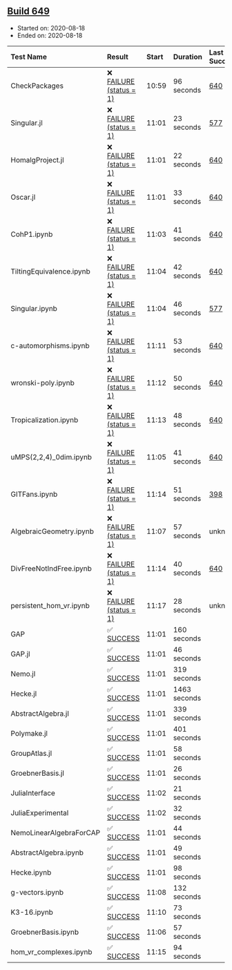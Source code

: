 ## [Build 649](https://oscarci.mathematik.uni-kl.de/job/oscar-stable/649/)

* Started on: 2020-08-18
* Ended on: 2020-08-18

| Test Name    | Result | Start | Duration | Last Success | First Failure |
|:-------------|:-------|:------|:---------|:-------------|:--------------|
| CheckPackages | ❌ [FAILURE (status = 1)](https://oscarci.mathematik.uni-kl.de/job/oscar-stable/649/artifact/logs/build-649/CheckPackages.log) | 10:59 | 96 seconds | [640](https://oscarci.mathematik.uni-kl.de/job/oscar-stable/640/) | [641](https://oscarci.mathematik.uni-kl.de/job/oscar-stable/641/) |
| Singular.jl | ❌ [FAILURE (status = 1)](https://oscarci.mathematik.uni-kl.de/job/oscar-stable/649/artifact/logs/build-649/Singular.jl.log) | 11:01 | 23 seconds | [577](https://oscarci.mathematik.uni-kl.de/job/oscar-stable/577/) | [578](https://oscarci.mathematik.uni-kl.de/job/oscar-stable/578/) |
| HomalgProject.jl | ❌ [FAILURE (status = 1)](https://oscarci.mathematik.uni-kl.de/job/oscar-stable/649/artifact/logs/build-649/HomalgProject.jl.log) | 11:01 | 22 seconds | [640](https://oscarci.mathematik.uni-kl.de/job/oscar-stable/640/) | [641](https://oscarci.mathematik.uni-kl.de/job/oscar-stable/641/) |
| Oscar.jl | ❌ [FAILURE (status = 1)](https://oscarci.mathematik.uni-kl.de/job/oscar-stable/649/artifact/logs/build-649/Oscar.jl.log) | 11:01 | 33 seconds | [640](https://oscarci.mathematik.uni-kl.de/job/oscar-stable/640/) | [641](https://oscarci.mathematik.uni-kl.de/job/oscar-stable/641/) |
| CohP1.ipynb | ❌ [FAILURE (status = 1)](https://oscarci.mathematik.uni-kl.de/job/oscar-stable/649/artifact/logs/build-649/CohP1.ipynb.log) | 11:03 | 41 seconds | [640](https://oscarci.mathematik.uni-kl.de/job/oscar-stable/640/) | [641](https://oscarci.mathematik.uni-kl.de/job/oscar-stable/641/) |
| TiltingEquivalence.ipynb | ❌ [FAILURE (status = 1)](https://oscarci.mathematik.uni-kl.de/job/oscar-stable/649/artifact/logs/build-649/TiltingEquivalence.ipynb.log) | 11:04 | 42 seconds | [640](https://oscarci.mathematik.uni-kl.de/job/oscar-stable/640/) | [641](https://oscarci.mathematik.uni-kl.de/job/oscar-stable/641/) |
| Singular.ipynb | ❌ [FAILURE (status = 1)](https://oscarci.mathematik.uni-kl.de/job/oscar-stable/649/artifact/logs/build-649/Singular.ipynb.log) | 11:04 | 46 seconds | [577](https://oscarci.mathematik.uni-kl.de/job/oscar-stable/577/) | [578](https://oscarci.mathematik.uni-kl.de/job/oscar-stable/578/) |
| c-automorphisms.ipynb | ❌ [FAILURE (status = 1)](https://oscarci.mathematik.uni-kl.de/job/oscar-stable/649/artifact/logs/build-649/c-automorphisms.ipynb.log) | 11:11 | 53 seconds | [640](https://oscarci.mathematik.uni-kl.de/job/oscar-stable/640/) | [641](https://oscarci.mathematik.uni-kl.de/job/oscar-stable/641/) |
| wronski-poly.ipynb | ❌ [FAILURE (status = 1)](https://oscarci.mathematik.uni-kl.de/job/oscar-stable/649/artifact/logs/build-649/wronski-poly.ipynb.log) | 11:12 | 50 seconds | [640](https://oscarci.mathematik.uni-kl.de/job/oscar-stable/640/) | [641](https://oscarci.mathematik.uni-kl.de/job/oscar-stable/641/) |
| Tropicalization.ipynb | ❌ [FAILURE (status = 1)](https://oscarci.mathematik.uni-kl.de/job/oscar-stable/649/artifact/logs/build-649/Tropicalization.ipynb.log) | 11:13 | 48 seconds | [640](https://oscarci.mathematik.uni-kl.de/job/oscar-stable/640/) | [641](https://oscarci.mathematik.uni-kl.de/job/oscar-stable/641/) |
| uMPS(2,2,4)_0dim.ipynb | ❌ [FAILURE (status = 1)](https://oscarci.mathematik.uni-kl.de/job/oscar-stable/649/artifact/logs/build-649/uMPS-2-2-4-_0dim.ipynb.log) | 11:05 | 41 seconds | [640](https://oscarci.mathematik.uni-kl.de/job/oscar-stable/640/) | [641](https://oscarci.mathematik.uni-kl.de/job/oscar-stable/641/) |
| GITFans.ipynb | ❌ [FAILURE (status = 1)](https://oscarci.mathematik.uni-kl.de/job/oscar-stable/649/artifact/logs/build-649/GITFans.ipynb.log) | 11:14 | 51 seconds | [398](https://oscarci.mathematik.uni-kl.de/job/oscar-stable/398/) | [399](https://oscarci.mathematik.uni-kl.de/job/oscar-stable/399/) |
| AlgebraicGeometry.ipynb | ❌ [FAILURE (status = 1)](https://oscarci.mathematik.uni-kl.de/job/oscar-stable/649/artifact/logs/build-649/AlgebraicGeometry.ipynb.log) | 11:07 | 57 seconds | unknown | unknown |
| DivFreeNotIndFree.ipynb | ❌ [FAILURE (status = 1)](https://oscarci.mathematik.uni-kl.de/job/oscar-stable/649/artifact/logs/build-649/DivFreeNotIndFree.ipynb.log) | 11:14 | 40 seconds | [640](https://oscarci.mathematik.uni-kl.de/job/oscar-stable/640/) | [641](https://oscarci.mathematik.uni-kl.de/job/oscar-stable/641/) |
| persistent_hom_vr.ipynb | ❌ [FAILURE (status = 1)](https://oscarci.mathematik.uni-kl.de/job/oscar-stable/649/artifact/logs/build-649/persistent_hom_vr.ipynb.log) | 11:17 | 28 seconds | unknown | unknown |
| GAP | ✅ [SUCCESS](https://oscarci.mathematik.uni-kl.de/job/oscar-stable/649/artifact/logs/build-649/GAP.log) | 11:01 | 160 seconds |  |  |
| GAP.jl | ✅ [SUCCESS](https://oscarci.mathematik.uni-kl.de/job/oscar-stable/649/artifact/logs/build-649/GAP.jl.log) | 11:01 | 46 seconds |  |  |
| Nemo.jl | ✅ [SUCCESS](https://oscarci.mathematik.uni-kl.de/job/oscar-stable/649/artifact/logs/build-649/Nemo.jl.log) | 11:01 | 319 seconds |  |  |
| Hecke.jl | ✅ [SUCCESS](https://oscarci.mathematik.uni-kl.de/job/oscar-stable/649/artifact/logs/build-649/Hecke.jl.log) | 11:01 | 1463 seconds |  |  |
| AbstractAlgebra.jl | ✅ [SUCCESS](https://oscarci.mathematik.uni-kl.de/job/oscar-stable/649/artifact/logs/build-649/AbstractAlgebra.jl.log) | 11:01 | 339 seconds |  |  |
| Polymake.jl | ✅ [SUCCESS](https://oscarci.mathematik.uni-kl.de/job/oscar-stable/649/artifact/logs/build-649/Polymake.jl.log) | 11:01 | 401 seconds |  |  |
| GroupAtlas.jl | ✅ [SUCCESS](https://oscarci.mathematik.uni-kl.de/job/oscar-stable/649/artifact/logs/build-649/GroupAtlas.jl.log) | 11:01 | 58 seconds |  |  |
| GroebnerBasis.jl | ✅ [SUCCESS](https://oscarci.mathematik.uni-kl.de/job/oscar-stable/649/artifact/logs/build-649/GroebnerBasis.jl.log) | 11:01 | 26 seconds |  |  |
| JuliaInterface | ✅ [SUCCESS](https://oscarci.mathematik.uni-kl.de/job/oscar-stable/649/artifact/logs/build-649/JuliaInterface.log) | 11:02 | 21 seconds |  |  |
| JuliaExperimental | ✅ [SUCCESS](https://oscarci.mathematik.uni-kl.de/job/oscar-stable/649/artifact/logs/build-649/JuliaExperimental.log) | 11:02 | 32 seconds |  |  |
| NemoLinearAlgebraForCAP | ✅ [SUCCESS](https://oscarci.mathematik.uni-kl.de/job/oscar-stable/649/artifact/logs/build-649/NemoLinearAlgebraForCAP.log) | 11:01 | 44 seconds |  |  |
| AbstractAlgebra.ipynb | ✅ [SUCCESS](https://oscarci.mathematik.uni-kl.de/job/oscar-stable/649/artifact/logs/build-649/AbstractAlgebra.ipynb.log) | 11:01 | 49 seconds |  |  |
| Hecke.ipynb | ✅ [SUCCESS](https://oscarci.mathematik.uni-kl.de/job/oscar-stable/649/artifact/logs/build-649/Hecke.ipynb.log) | 11:01 | 98 seconds |  |  |
| g-vectors.ipynb | ✅ [SUCCESS](https://oscarci.mathematik.uni-kl.de/job/oscar-stable/649/artifact/logs/build-649/g-vectors.ipynb.log) | 11:08 | 132 seconds |  |  |
| K3-16.ipynb | ✅ [SUCCESS](https://oscarci.mathematik.uni-kl.de/job/oscar-stable/649/artifact/logs/build-649/K3-16.ipynb.log) | 11:10 | 73 seconds |  |  |
| GroebnerBasis.ipynb | ✅ [SUCCESS](https://oscarci.mathematik.uni-kl.de/job/oscar-stable/649/artifact/logs/build-649/GroebnerBasis.ipynb.log) | 11:06 | 57 seconds |  |  |
| hom_vr_complexes.ipynb | ✅ [SUCCESS](https://oscarci.mathematik.uni-kl.de/job/oscar-stable/649/artifact/logs/build-649/hom_vr_complexes.ipynb.log) | 11:15 | 94 seconds |  |  |

